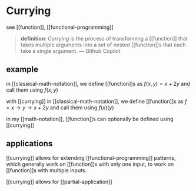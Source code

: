 # Currying

see [[function]], [[functional-programming]]

> **definition**: _Currying_ is the process of transforming a [[function]] that takes multiple arguments into a set of nested [[function]]s that each take a single argument. &mdash; Github Copilot

## example

in [[classical-math-notation]], we define [[function]]s as $f(x , y) = x + 2y$ and call them using $f(x, y)$

with [[currying]] in [[classical-math-notation]], we define [[function]]s as $f = x \to y \to x + 2y$ and call them using $f(x)(y)$

in my [[math-notation]], [[function]]s can optionally be defined using [[currying]]

## applications

[[currying]] allows for extending [[functional-programming]] patterns, which generally work on [[function]]s with only one input, to work on [[function]]s with multiple inputs.

[[currying]] allows for [[partial-application]]
